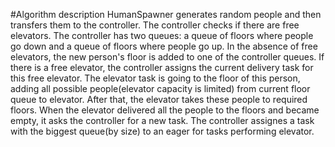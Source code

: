 #Algorithm description
HumanSpawner generates random people and then transfers them to the controller.
The controller checks if there are free elevators.
The controller has two queues: a queue of floors where people go down and a queue of floors where people go up.
In the absence of free elevators, the new person's floor is added to one of the controller queues.
If there is a free elevator, the controller assigns the current delivery task for this free elevator.
The elevator task is going to the floor of this person, 
adding all possible people(elevator capacity is limited) from current floor queue to elevator.
After that, the elevator takes these people to required floors. 
When the elevator delivered all the people to the floors and became empty, 
it asks the controller for a new task. The controller assignes a task with the biggest queue(by size) to an eager for tasks performing elevator.
